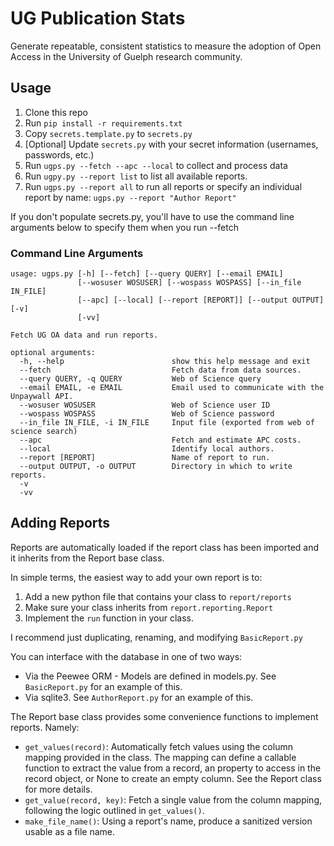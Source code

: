 # UG Publication Stats

Generate repeatable, consistent statistics to measure the adoption of Open Access in the University of Guelph research community.

## Usage
1. Clone this repo
2. Run `pip install -r requirements.txt`
3. Copy `secrets.template.py` to `secrets.py`
4. \[Optional\] Update `secrets.py` with your secret information (usernames, passwords, etc.)
5. Run `ugps.py --fetch --apc --local` to collect and process data
6. Run `ugpy.py --report list` to list all available reports.
7. Run `ugps.py --report all` to run all reports or specify an individual report by name: `ugps.py --report "Author Report"`

If you don't populate secrets.py, you'll have to use the command line arguments below to specify them when you run --fetch

### Command Line Arguments
```
usage: ugps.py [-h] [--fetch] [--query QUERY] [--email EMAIL]
               [--wosuser WOSUSER] [--wospass WOSPASS] [--in_file IN_FILE]
               [--apc] [--local] [--report [REPORT]] [--output OUTPUT] [-v]
               [-vv]

Fetch UG OA data and run reports.

optional arguments:
  -h, --help                        show this help message and exit
  --fetch                           Fetch data from data sources.
  --query QUERY, -q QUERY           Web of Science query
  --email EMAIL, -e EMAIL           Email used to communicate with the Unpaywall API.
  --wosuser WOSUSER                 Web of Science user ID
  --wospass WOSPASS                 Web of Science password
  --in_file IN_FILE, -i IN_FILE     Input file (exported from web of science search)
  --apc                             Fetch and estimate APC costs.
  --local                           Identify local authors.
  --report [REPORT]                 Name of report to run.
  --output OUTPUT, -o OUTPUT        Directory in which to write reports.
  -v
  -vv
 ```

## Adding Reports
Reports are automatically loaded if the report class has been imported and it inherits from the Report base class. 

In simple terms, the easiest way to add your own report is to:

1. Add a new python file that contains your class to `report/reports`
2. Make sure your class inherits from `report.reporting.Report`
3. Implement the `run` function in your class.

I recommend just duplicating, renaming, and modifying `BasicReport.py`

You can interface with the database in one of two ways:
* Via the Peewee ORM - Models are defined in models.py. See `BasicReport.py` for an example of this.
* Via sqlite3. See `AuthorReport.py` for an example of this.

The Report base class provides some convenience functions to implement reports. Namely:

* `get_values(record)`: Automatically fetch values using the column mapping provided in the class. The mapping can define a callable function to extract the value from a record, an property to access in the record object, or None to create an empty column. See the Report class for more details.
* `get_value(record, key)`: Fetch a single value from the column mapping, following the logic outlined in `get_values()`.
* `make_file_name()`: Using a report's name, produce a sanitized version usable as a file name. 


